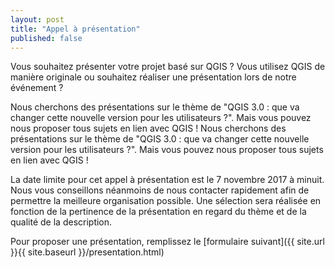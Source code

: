 ```yaml
---
layout: post
title: "Appel à présentation"
published: false
---
```

Vous souhaitez présenter votre projet basé sur QGIS ? Vous utilisez QGIS de manière originale ou souhaitez réaliser une présentation lors de notre événement ?

Nous cherchons des présentations sur le thème de "QGIS 3.0 : que va changer cette nouvelle version pour les utilisateurs ?". Mais vous pouvez nous proposer tous sujets en lien avec QGIS ! 
Nous cherchons des présentations sur le thème de "QGIS 3.0 : que va changer cette nouvelle version pour les utilisateurs ?". Mais vous pouvez nous proposer tous sujets en lien avec QGIS !

La date limite pour cet appel à présentation est le 7 novembre 2017 à minuit. Nous vous conseillons néanmoins de nous contacter rapidement afin de permettre la meilleure organisation possible. Une sélection sera réalisée en fonction de la pertinence de la présentation en regard du thème et de la qualité de la description.

Pour proposer une présentation, remplissez le [formulaire suivant]({{ site.url }}{{ site.baseurl }}/presentation.html)
